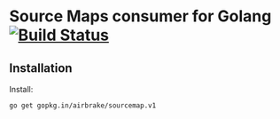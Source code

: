 Source Maps consumer for Golang [![Build Status](https://travis-ci.org/airbrake/sourcemap.svg)](https://travis-ci.org/airbrake/sourcemap)
===

Installation
------------

Install:

    go get gopkg.in/airbrake/sourcemap.v1
